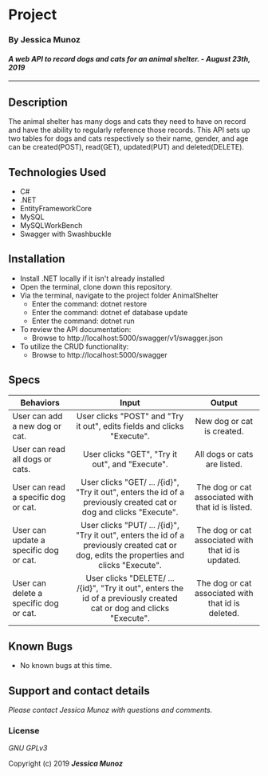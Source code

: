 # Project

### By Jessica Munoz

#### _A web API to record dogs and cats for an animal shelter. - August 23th, 2019_

---

## Description

The animal shelter has many dogs and cats they need to have on record and have the ability to regularly reference those records. This API sets up two tables for dogs and cats respectively so their name, gender, and age can be created(POST), read(GET), updated(PUT) and deleted(DELETE).

## Technologies Used

- C#
- .NET
- EntityFrameworkCore
- MySQL
- MySQLWorkBench
- Swagger with Swashbuckle

## Installation

- Install .NET locally if it isn't already installed
- Open the terminal, clone down this repository.
- Via the terminal, navigate to the project folder AnimalShelter
  - Enter the command: dotnet restore
  - Enter the command: dotnet ef database update
  - Enter the command: dotnet run
- To review the API documentation:
  - Browse to http://localhost:5000/swagger/v1/swagger.json
- To utilize the CRUD functionality:
  - Browse to http://localhost:5000/swagger

## Specs

| Behaviors                              |                                                                  Input                                                                   |                       Output                       |
| -------------------------------------- | :--------------------------------------------------------------------------------------------------------------------------------------: | :------------------------------------------------: |
| User can add a new dog or cat.         |                                 User clicks "POST" and "Try it out", edits fields and clicks "Execute".                                  |             New dog or cat is created.             |
| User can read all dogs or cats.        |                                             User clicks "GET", "Try it out", and "Execute".                                              |            All dogs or cats are listed.            |
| User can read a specific dog or cat.   |            User clicks "GET/ ... /{id}", "Try it out", enters the id of a previously created cat or dog and clicks "Execute".            | The dog or cat associated with that id is listed.  |
| User can update a specific dog or cat. | User clicks "PUT/ ... /{id}", "Try it out", enters the id of a previously created cat or dog, edits the properties and clicks "Execute". | The dog or cat associated with that id is updated. |
| User can delete a specific dog or cat. |          User clicks "DELETE/ ... /{id}", "Try it out", enters the id of a previously created cat or dog and clicks "Execute".           | The dog or cat associated with that id is deleted. |

## Known Bugs

- No known bugs at this time.

## Support and contact details

_Please contact Jessica Munoz with questions and comments._

### License

_GNU GPLv3_

Copyright (c) 2019 **_Jessica Munoz_**
